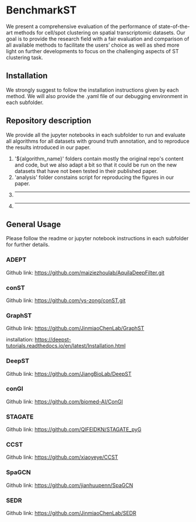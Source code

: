 # BenchmarkST

We present a comprehensive evaluation of the performance of state-of-the-art methods for cell/spot clustering on spatial transcriptomic datasets. Our goal is to provide the research field with a fair evaluation and comparison of all available methods to facilitate the users’ choice as well as shed more light on further developments to focus on the challenging aspects of ST clustering task.

## Installation

We strongly suggest to follow the installation instructions given by each method. We will also provide the .yaml file of our debugging environment in each subfolder.

## Repository description
We provide all the jupyter notebooks in each subfolder to run and evaluate all algorithms for all datasets with ground truth annotation, and to reproduce the results introduced in our paper.


1. '${algorithm_name}' folders contain mostly the original repo's content and code, but we also adapt a bit so that it could be run on the new datasets that have not been tested in their published paper.
2. 'analysis' folder constains script for reproducing the figures in our paper.
3. -------
4. -------

## General Usage

Please follow the readme or jupyter notebook instructions in each subfolder for further details.

### ADEPT

Github link: https://github.com/maiziezhoulab/AquilaDeepFilter.git

### conST

Github link: https://github.com/ys-zong/conST.git

### GraphST

Github link: https://github.com/JinmiaoChenLab/GraphST

installation: https://deepst-tutorials.readthedocs.io/en/latest/Installation.html

### DeepST

Github link: https://github.com/JiangBioLab/DeepST

### conGI

Github link: https://github.com/biomed-AI/ConGI

### STAGATE

Github link: https://github.com/QIFEIDKN/STAGATE_pyG

### CCST

Github link: https://github.com/xiaoyeye/CCST

### SpaGCN

Github link: https://github.com/jianhuupenn/SpaGCN

### SEDR

Github link: https://github.com/JinmiaoChenLab/SEDR